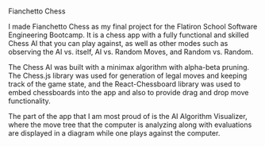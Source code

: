 #
Fianchetto Chess

I made Fianchetto Chess as my final project for the Flatiron School Software Engineering Bootcamp.
It is a chess app with a fully functional and skilled Chess AI that you can play against, as well as other modes such as 
observing the AI vs. itself, AI vs. Random Moves, and Random vs. Random.

The Chess AI was built with a minimax algorithm with alpha-beta pruning. The Chess.js library was used for generation of legal moves and keeping track of the game state, and the React-Chessboard library was used to embed chessboards into the app and also to provide drag and drop move functionality.

The part of the app that I am most proud of is the AI Algorithm Visualizer, where the move tree that the computer is analyzing along with evaluations are displayed in a diagram while one plays against the computer.
